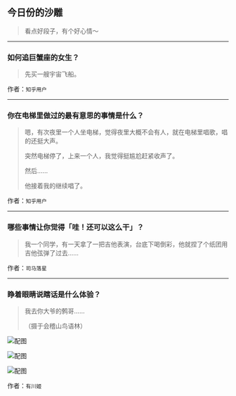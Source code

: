 ## 今日份的沙雕

> 看点好段子，有个好心情～


 
---

### 如何追巨蟹座的女生？

> 先买一艘宇宙飞船。


作者：`知乎用户`

---

### 你在电梯里做过的最有意思的事情是什么？

> 嗯，有次夜里一个人坐电梯，觉得夜里大概不会有人，就在电梯里唱歌，唱的还挺大声。
> 
> 突然电梯停了，上来一个人，我觉得挺尴尬赶紧收声了。
> 
> 然后……
> 
> 他接着我的继续唱了。


作者：`知乎用户`

---

### 哪些事情让你觉得「哇！还可以这么干」？

> 我一个同学，有一天拿了一把吉他表演，台底下喝倒彩，他就捏了个纸团用吉他弦弹了过去……


作者：`司马落星`

---

### 睁着眼睛说瞎话是什么体验？

> 我去你大爷的鹩哥……
> 
> （摄于会稽山鸟语林）



![配图](http://pic1.zhimg.com/70/v2-a3471d57c2ed4ac44dac2c5f09c97acc_b.jpg)



![配图](https://pic4.zhimg.com/v2-a17e66b983e02555b0e502f03f89e93b_b.jpg)



![配图](https://pic4.zhimg.com/v2-9c4d1073775c210547c988dc7bfe97e3_b.jpg)


作者：`有川姬`
